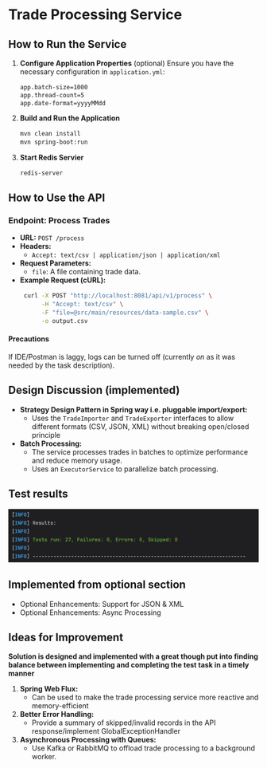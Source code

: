 # Trade Processing Service

## How to Run the Service

1. **Configure Application Properties** (optional)
   Ensure you have the necessary configuration in  `application.yml`:
   ```properties
   app.batch-size=1000
   app.thread-count=5
   app.date-format=yyyyMMdd
   ```

2. **Build and Run the Application**
   ```sh
   mvn clean install
   mvn spring-boot:run
   ```
3. **Start Redis Servier**
   ```sh
   redis-server
   ```

## How to Use the API

### Endpoint: Process Trades

- **URL:** `POST /process`
- **Headers:**
    - `Accept: text/csv | application/json | application/xml`
- **Request Parameters:**
    - `file`: A file containing trade data.
- **Example Request (cURL):**
  ```sh
   curl -X POST "http://localhost:8081/api/v1/process" \
        -H "Accept: text/csv" \
        -F "file=@src/main/resources/data-sample.csv" \
        -o output.csv
  ```
#### Precautions
If IDE/Postman is laggy, logs can be turned off (currently _on_ as it was needed by the task description).

## Design Discussion (implemented)

- **Strategy Design Pattern in Spring way i.e. pluggable import/export:**
    - Uses the `TradeImporter` and `TradeExporter` interfaces to allow different formats (CSV, JSON, XML) without
      breaking open/closed principle
- **Batch Processing:**
    - The service processes trades in batches to optimize performance and reduce memory usage.
    - Uses an `ExecutorService` to parallelize batch processing.

## Test results

![img.png](images/test-results.png)

## Implemented from optional section 
- Optional Enhancements: Support for JSON & XML 
- Optional Enhancements: Async Processing
  
## Ideas for Improvement

__Solution is designed and implemented with a great though put into finding balance between implementing and completing
the test task in a timely manner__

1. **Spring Web Flux:**
    - Can be used to make the trade processing service more reactive and memory-efficient
2. **Better Error Handling:**
    - Provide a summary of skipped/invalid records in the API response/implement GlobalExceptionHandler
3. **Asynchronous Processing with Queues:**
    - Use Kafka or RabbitMQ to offload trade processing to a background worker.
